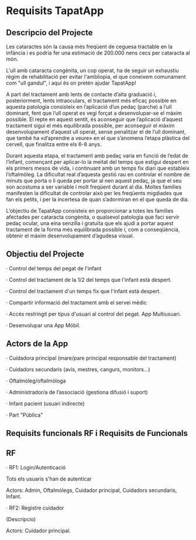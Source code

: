 # Requisits TapatApp
## Descripcio del Projecte
Les cataractes són la causa més freqüent de ceguesa tractable en la infància i es podria fer una estimació de 200.000 nens cecs per cataracta al món.

L'ull amb cataracta congènita, un cop operat, ha de seguir un exhaustiu règim de rehabilitació per evitar l'ambliopia, el que coneixem comunament com "ull gandul", i aquí és on pretén ajudar TapatApp! 

A part del tractament amb lents de contacte d’alta graduació i, posteriorment, lents intraoculars, el tractament més eficaç possible en aquesta patologia consisteix en l’aplicació d’un pedaç (parche) a l’ull dominant, fent que l’ull operat es vegi forçat a desenvolupar-se el màxim possible. El repte en aquest sentit, és aconseguir que l’aplicació d’aquest tractament sigui el més equilibrada possible, per aconseguir el màxim desenvolupament d’aquest ull operat, sense penalitzar el de l’ull dominant, que també ha «d’aprendre a veure» en el que s’anomena l’etapa plàstica del cervell, que finalitza entre els 6-8 anys.

Durant aquesta etapa, el tractament amb pedaç varia en funció de l’edat de l’infant, començant per aplicar-lo la meitat del temps que estigui despert en els primers mesos de vida, i continuant amb un temps fix diari que estableix l’oftalmòleg. La dificultat real d’aquesta gestió rau en controlar el nombre de minuts que porta o li queda per portar al nen aquest pedaç, ja que el seu son acostuma a ser variable i molt freqüent durant al dia. Moltes famílies manifesten la dificultat de controlar això per les freqüents migdiades que fan els petits, i per la incertesa de quan s’adormiran en el que queda de dia.

L’objectiu de TapatApp consisteix en proporcionar a totes les famílies afectades per cataracta congènita, o qualsevol patologia que faci servir pedaç ocular, una eina senzilla i gratuïta que els ajudi a portar aquest tractament de la forma més equilibrada possible i, com a conseqüència, obtenir el màxim desenvolupament d’agudesa visual.

## Objectiu del Projecte
· Control del temps del pegat de l'infant

· Control del tractament de la 1/2 del temps que l'infant està despert.

· Control del tractament d'un temps fix que l'infant està despert.

· Compartir informació del tractament amb el servei mèdic

· Accés restringit per tipus d'usuari al control del pegat. App Multiusuari.

· Desenvolupar una App Móbil.

## Actors de la App

· Cuidadora principal (mare/pare principal responsable del tractament)

· Cuidadors secundaris (avis, mestres, cangurs, monitors...)

· Oftalmòleg/oftalmòloga

· Administrador/a de l’associació (gestiona difusió i suport)

· Infant pacient (usuari indirecte)

· Part "Pública"

## Requisits funcionals RF i Requisits de Funcionals

## RF
· RF1: Login/Autenticació

Tots els usuaris s'han de autenticar

Actors: Admin, Oftalmòlegs, Cuidador principal, Cuidadors secundaris, Infant.

· RF2: Registre cuidador

(Descripcio)

Actors: Cuidador principal.